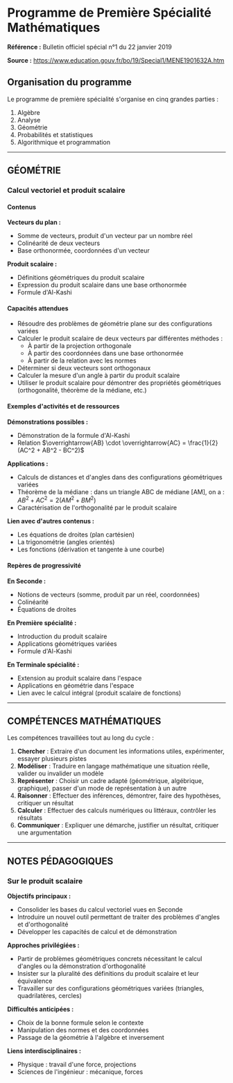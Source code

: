 # Programme de Première Spécialité Mathématiques

**Référence :** Bulletin officiel spécial n°1 du 22 janvier 2019

**Source :** https://www.education.gouv.fr/bo/19/Special1/MENE1901632A.htm

## Organisation du programme

Le programme de première spécialité s'organise en cinq grandes parties :
1. Algèbre
2. Analyse
3. Géométrie
4. Probabilités et statistiques
5. Algorithmique et programmation

---

## GÉOMÉTRIE

### Calcul vectoriel et produit scalaire

#### Contenus

**Vecteurs du plan :**
- Somme de vecteurs, produit d'un vecteur par un nombre réel
- Colinéarité de deux vecteurs
- Base orthonormée, coordonnées d'un vecteur

**Produit scalaire :**
- Définitions géométriques du produit scalaire
- Expression du produit scalaire dans une base orthonormée
- Formule d'Al-Kashi

#### Capacités attendues

- Résoudre des problèmes de géométrie plane sur des configurations variées
- Calculer le produit scalaire de deux vecteurs par différentes méthodes :
  * À partir de la projection orthogonale
  * À partir des coordonnées dans une base orthonormée
  * À partir de la relation avec les normes
- Déterminer si deux vecteurs sont orthogonaux
- Calculer la mesure d'un angle à partir du produit scalaire
- Utiliser le produit scalaire pour démontrer des propriétés géométriques (orthogonalité, théorème de la médiane, etc.)

#### Exemples d'activités et de ressources

**Démonstrations possibles :**
- Démonstration de la formule d'Al-Kashi
- Relation $\overrightarrow{AB} \cdot \overrightarrow{AC} = \frac{1}{2}(AC^2 + AB^2 - BC^2)$

**Applications :**
- Calculs de distances et d'angles dans des configurations géométriques variées
- Théorème de la médiane : dans un triangle ABC de médiane [AM], on a : $AB^2 + AC^2 = 2(AM^2 + BM^2)$
- Caractérisation de l'orthogonalité par le produit scalaire

**Lien avec d'autres contenus :**
- Les équations de droites (plan cartésien)
- La trigonométrie (angles orientés)
- Les fonctions (dérivation et tangente à une courbe)

#### Repères de progressivité

**En Seconde :**
- Notions de vecteurs (somme, produit par un réel, coordonnées)
- Colinéarité
- Équations de droites

**En Première spécialité :**
- Introduction du produit scalaire
- Applications géométriques variées
- Formule d'Al-Kashi

**En Terminale spécialité :**
- Extension au produit scalaire dans l'espace
- Applications en géométrie dans l'espace
- Lien avec le calcul intégral (produit scalaire de fonctions)

---

## COMPÉTENCES MATHÉMATIQUES

Les compétences travaillées tout au long du cycle :

1. **Chercher** : Extraire d'un document les informations utiles, expérimenter, essayer plusieurs pistes
2. **Modéliser** : Traduire en langage mathématique une situation réelle, valider ou invalider un modèle
3. **Représenter** : Choisir un cadre adapté (géométrique, algébrique, graphique), passer d'un mode de représentation à un autre
4. **Raisonner** : Effectuer des inférences, démontrer, faire des hypothèses, critiquer un résultat
5. **Calculer** : Effectuer des calculs numériques ou littéraux, contrôler les résultats
6. **Communiquer** : Expliquer une démarche, justifier un résultat, critiquer une argumentation

---

## NOTES PÉDAGOGIQUES

### Sur le produit scalaire

**Objectifs principaux :**
- Consolider les bases du calcul vectoriel vues en Seconde
- Introduire un nouvel outil permettant de traiter des problèmes d'angles et d'orthogonalité
- Développer les capacités de calcul et de démonstration

**Approches privilégiées :**
- Partir de problèmes géométriques concrets nécessitant le calcul d'angles ou la démonstration d'orthogonalité
- Insister sur la pluralité des définitions du produit scalaire et leur équivalence
- Travailler sur des configurations géométriques variées (triangles, quadrilatères, cercles)

**Difficultés anticipées :**
- Choix de la bonne formule selon le contexte
- Manipulation des normes et des coordonnées
- Passage de la géométrie à l'algèbre et inversement

**Liens interdisciplinaires :**
- Physique : travail d'une force, projections
- Sciences de l'ingénieur : mécanique, forces
